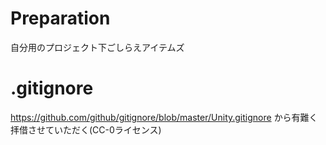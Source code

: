 # Preparation
自分用のプロジェクト下ごしらえアイテムズ

# .gitignore
https://github.com/github/gitignore/blob/master/Unity.gitignore
から有難く拝借させていただく(CC-0ライセンス)
